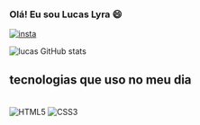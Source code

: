 ### Olá! Eu sou Lucas Lyra 😄

[![insta](https://img.shields.io/badge/Instagram-E4405F?style=for-the-badge&logo=instagram&logoColor=white)](https://www.instagram.com/lucas_lyra991/)

![lucas GitHub stats](https://github-readme-stats.vercel.app/api?username=lucas-lyra&show_icons=true&theme=radical)

## tecnologias que uso no meu dia 
<div style="displey: inline_block"><br/>
  <img align="center" alt="HTML5" src="https://img.shields.io/badge/HTML5-E34F26?style=for-the-badge&logo=html5&logoColor=white"/>
  <img align="center" alt="CSS3" src="https://img.shields.io/badge/CSS3-1572B6?style=for-the-badge&logo=css3&logoColor=white"/>
